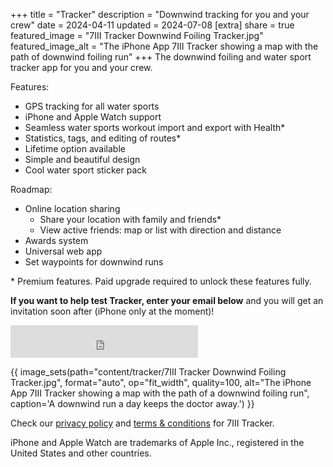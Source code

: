 +++
title = "Tracker"
description = "Downwind tracking for you and your crew"
date = 2024-04-11
updated = 2024-07-08
[extra]
share = true
featured_image = "7III Tracker Downwind Foiling Tracker.jpg"
featured_image_alt = "The iPhone App 7III Tracker showing a map with the path of downwind foiling run"
+++
The downwind foiling and water sport tracker app for you and your crew.

<div>Features:
<ul>
<li>GPS tracking for all water sports</li>
<li>iPhone and Apple Watch support</li>
<li>Seamless water sports workout import and export with Health*</li>
<li>Statistics, tags, and editing of routes*</li>
<li>Lifetime option available</li>
<li>Simple and beautiful design</li>
<li>Cool water sport sticker pack</li>
</ul>
</div>

<div>Roadmap:
<ul>
<li>Online location sharing
<ul>
<li>Share your location with family and friends*</li>
<li>View active friends: map or list with direction and distance</li>
</ul>
</li>
<li>Awards system</li>
<li>Universal web app</li>
<li>Set waypoints for downwind runs</li>
</ul>
</div>
<div class="footnote-definition">
<p>* Premium features. Paid upgrade required to unlock these features fully.</p>
</div>

**If you want to help test Tracker, enter your email below** and you will get an invitation soon after (iPhone only at the moment)!

<iframe src="https://embeds.beehiiv.com/027d2f73-51e7-4d95-8776-d32e01222bfc?slim=true" data-test-id="beehiiv-embed" height="52" frameborder="0" scrolling="no" style="margin: 0; border-radius: 0px !important; background-color: transparent;"></iframe>


{{ image_sets(path="content/tracker/7III Tracker Downwind Foiling Tracker.jpg", format="auto", op="fit_width", quality=100, alt="The iPhone App 7III Tracker showing a map with the path of a downwind foiling run", caption='A downwind run a day keeps the doctor away.') }}

Check our [privacy policy](/tracker/privacy-policy) and [terms & conditions](/tracker/terms-and-conditions) for 7III Tracker.

<div class="footnote-definition"><p>iPhone and Apple Watch are trademarks of Apple Inc., registered in the United States and other countries.</p>
</div>